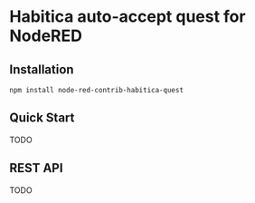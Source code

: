# Habitica auto-accept quest for NodeRED

## Installation

`npm install node-red-contrib-habitica-quest`

## Quick Start

TODO

## REST API

TODO
